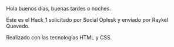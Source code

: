 Hola buenos días, buenas tardes o noches.

Este es el Hack_1 solicitado por Social Oplesk y enviado por Raykel Quevedo.

Realizado con las tecnologías HTML y CSS.